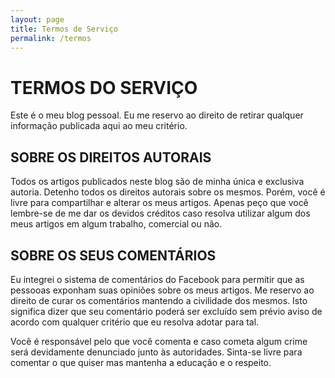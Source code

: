 ```yaml
---
layout: page
title: Termos de Serviço
permalink: /termos
---
```


# TERMOS DO SERVIÇO

Este é o meu blog pessoal. Eu me reservo ao direito de retirar
qualquer informação publicada aqui ao meu critério. 

## SOBRE OS DIREITOS AUTORAIS

Todos os artigos publicados neste blog são de minha única e exclusiva
autoria. Detenho todos os direitos autorais sobre os mesmos. Porém,
você é livre para compartilhar e alterar os meus artigos. Apenas peço
que você lembre-se de me dar os devidos créditos caso resolva utilizar
algum dos meus artigos em algum trabalho, comercial ou não.

## SOBRE OS SEUS COMENTÁRIOS

Eu integrei o sistema de comentários do Facebook para permitir que as
pessooas exponham suas opiniões sobre os meus artigos. Me reservo ao
direito de curar os comentários mantendo a civilidade dos mesmos. Isto
significa dizer que seu comentário poderá ser excluído sem prévio
aviso de acordo com qualquer critério que eu resolva adotar para tal.

Você é responsável pelo que você comenta e caso cometa algum crime
será devidamente denunciado junto às autoridades. Sinta-se livre para
comentar o que quiser mas mantenha a educação e o respeito.
